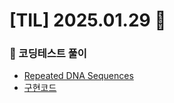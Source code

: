 # [TIL] 2025.01.29 📘

### 📝 코딩테스트 풀이
- [Repeated DNA Sequences](https://leetcode.com/problems/repeated-dna-sequences/description/?envType=problem-list-v2&envId=sliding-window)
- [구현코드](https://github.com/no-cy/TIL/tree/main/study/coding-test/java/Level2)
